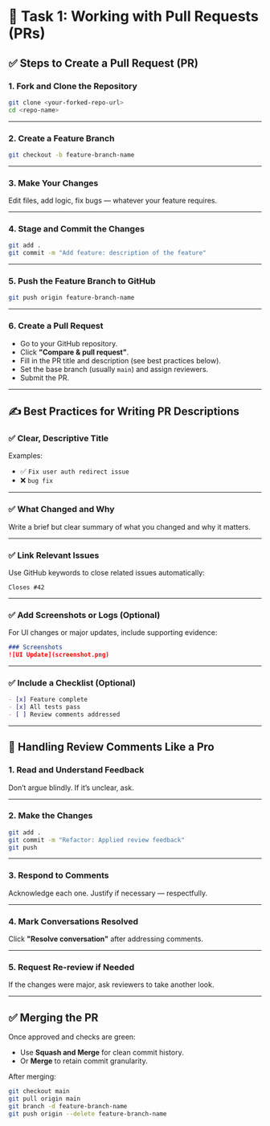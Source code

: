 # 🧩 Task 1: Working with Pull Requests (PRs)

## ✅ Steps to Create a Pull Request (PR)

### 1. Fork and Clone the Repository

```bash
git clone <your-forked-repo-url>
cd <repo-name>
```

---

### 2. Create a Feature Branch

```bash
git checkout -b feature-branch-name
```

---

### 3. Make Your Changes

Edit files, add logic, fix bugs — whatever your feature requires.

---

### 4. Stage and Commit the Changes

```bash
git add .
git commit -m "Add feature: description of the feature"
```

---

### 5. Push the Feature Branch to GitHub

```bash
git push origin feature-branch-name
```

---

### 6. Create a Pull Request

- Go to your GitHub repository.
- Click **"Compare & pull request"**.
- Fill in the PR title and description (see best practices below).
- Set the base branch (usually `main`) and assign reviewers.
- Submit the PR.

---

## ✍️ Best Practices for Writing PR Descriptions

### ✅ Clear, Descriptive Title

Examples:

- ✅ `Fix user auth redirect issue`
- ❌ `bug fix`

---

### ✅ What Changed and Why

Write a brief but clear summary of what you changed and why it matters.

---

### ✅ Link Relevant Issues

Use GitHub keywords to close related issues automatically:

```text
Closes #42
```

---

### ✅ Add Screenshots or Logs (Optional)

For UI changes or major updates, include supporting evidence:

```markdown
### Screenshots
![UI Update](screenshot.png)
```

---

### ✅ Include a Checklist (Optional)

```markdown
- [x] Feature complete
- [x] All tests pass
- [ ] Review comments addressed
```

---

## 🔄 Handling Review Comments Like a Pro

### 1. Read and Understand Feedback

Don’t argue blindly. If it’s unclear, ask.

---

### 2. Make the Changes

```bash
git add .
git commit -m "Refactor: Applied review feedback"
git push
```

---

### 3. Respond to Comments

Acknowledge each one. Justify if necessary — respectfully.

---

### 4. Mark Conversations Resolved

Click **"Resolve conversation"** after addressing comments.

---

### 5. Request Re-review if Needed

If the changes were major, ask reviewers to take another look.

---

## ✅ Merging the PR

Once approved and checks are green:

- Use **Squash and Merge** for clean commit history.
- Or **Merge** to retain commit granularity.

After merging:

```bash
git checkout main
git pull origin main
git branch -d feature-branch-name
git push origin --delete feature-branch-name
```

